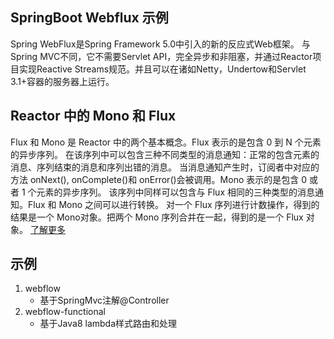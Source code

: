 SpringBoot Webflux 示例
---

Spring WebFlux是Spring Framework 5.0中引入的新的反应式Web框架。
与Spring MVC不同，它不需要Servlet API，完全异步和非阻塞，并通过Reactor项目实现Reactive Streams规范。并且可以在诸如Netty，Undertow和Servlet 3.1+容器的服务器上运行。

## Reactor 中的 Mono 和 Flux

Flux 和 Mono 是 Reactor 中的两个基本概念。Flux 表示的是包含 0 到 N 个元素的异步序列。
在该序列中可以包含三种不同类型的消息通知：正常的包含元素的消息、序列结束的消息和序列出错的消息。
当消息通知产生时，订阅者中对应的方法 onNext(), onComplete()和 onError()会被调用。Mono 表示的是包含 0 或者 1 个元素的异步序列。
该序列中同样可以包含与 Flux 相同的三种类型的消息通知。Flux 和 Mono 之间可以进行转换。
对一个 Flux 序列进行计数操作，得到的结果是一个 Mono<Long>对象。把两个 Mono 序列合并在一起，得到的是一个 Flux 对象。 [了解更多](https://www.ibm.com/developerworks/cn/java/j-cn-with-reactor-response-encode/index.html)

## 示例

1. webflow 
    - 基于SpringMvc注解@Controller
2. webflow-functional 
    - 基于Java8 lambda样式路由和处理
